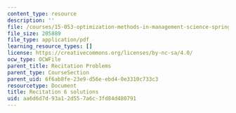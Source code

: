 ```yaml
---
content_type: resource
description: ''
file: /courses/15-053-optimization-methods-in-management-science-spring-2013/aa6d6d7d93a12d557a6c3fd84d480791_MIT15_053S13_rec06sol.pdf
file_size: 205889
file_type: application/pdf
learning_resource_types: []
license: https://creativecommons.org/licenses/by-nc-sa/4.0/
ocw_type: OCWFile
parent_title: Recitation Problems
parent_type: CourseSection
parent_uid: 6f6ab8fe-23e9-d56e-ebd4-0e3310c733c3
resourcetype: Document
title: Recitation 6 solutions
uid: aa6d6d7d-93a1-2d55-7a6c-3fd84d480791
---
```

